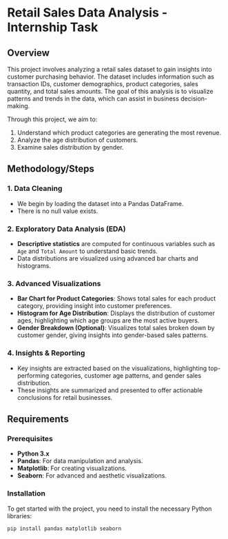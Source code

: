 # Retail Sales Data Analysis - Internship Task

## Overview
This project involves analyzing a retail sales dataset to gain insights into customer purchasing behavior. The dataset includes information such as transaction IDs, customer demographics, product categories, sales quantity, and total sales amounts. The goal of this analysis is to visualize patterns and trends in the data, which can assist in business decision-making.

Through this project, we aim to:
1. Understand which product categories are generating the most revenue.
2. Analyze the age distribution of customers.
3. Examine sales distribution by gender.

## Methodology/Steps
### 1. Data Cleaning
- We begin by loading the dataset into a Pandas DataFrame.
- There is no null value exists.

### 2. Exploratory Data Analysis (EDA)
- **Descriptive statistics** are computed for continuous variables such as `Age` and `Total Amount` to understand basic trends.
- Data distributions are visualized using advanced bar charts and histograms.

### 3. Advanced Visualizations
- **Bar Chart for Product Categories**: Shows total sales for each product category, providing insight into customer preferences.
- **Histogram for Age Distribution**: Displays the distribution of customer ages, highlighting which age groups are the most active buyers.
- **Gender Breakdown (Optional)**: Visualizes total sales broken down by customer gender, giving insights into gender-based sales patterns.

### 4. Insights & Reporting
- Key insights are extracted based on the visualizations, highlighting top-performing categories, customer age patterns, and gender sales distribution.
- These insights are summarized and presented to offer actionable conclusions for retail businesses.

## Requirements
### Prerequisites
- **Python 3.x**
- **Pandas**: For data manipulation and analysis.
- **Matplotlib**: For creating visualizations.
- **Seaborn**: For advanced and aesthetic visualizations.

### Installation
To get started with the project, you need to install the necessary Python libraries:
```bash
pip install pandas matplotlib seaborn
